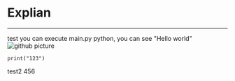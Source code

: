 # Explian
---
test
you can execute main.py python, you can see "Hello world"
![github picture](https://www.freecodecamp.org/news/content/images/size/w2000/2022/07/git-github.png)

```
print("123")
```
test2
456
